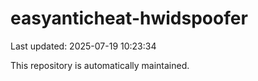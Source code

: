 # easyanticheat-hwidspoofer

Last updated: 2025-07-19 10:23:34

This repository is automatically maintained.
